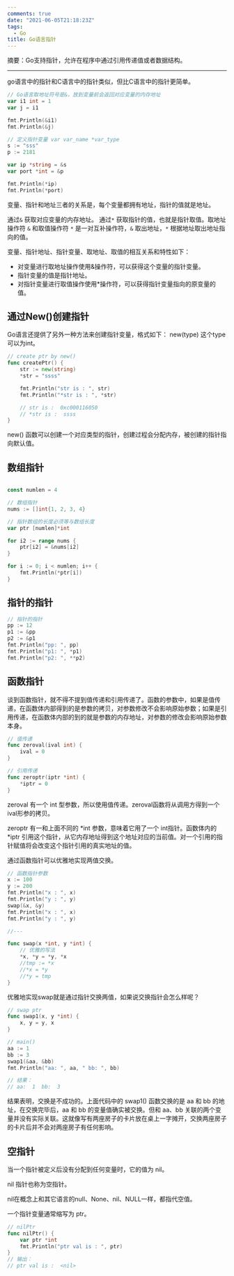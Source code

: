 ```yaml
---
comments: true
date: "2021-06-05T21:18:23Z"
tags: 
  - Go
title: Go语言指针
---
```


摘要：Go支持指针，允许在程序中通过引用传递值或者数据结构。

------

go语言中的指针和C语言中的指针类似，但比C语言中的指针更简单。

``` go
// Go语言取地址符号是&，放到变量前会返回对应变量的内存地址
var i1 int = 1
var j = i1

fmt.Println(&i1)
fmt.Println(&j)

// 定义指针变量 var var_name *var_type
s := "sss"
p := 2181

var ip *string = &s
var port *int = &p

fmt.Println(*ip)
fmt.Println(*port)
```
变量、指针和地址三者的关系是，每个变量都拥有地址，指针的值就是地址。

通过```&``` 获取对应变量的内存地址。 通过```*``` 获取指针的值，也就是指针取值。取地址操作符 ```&``` 和取值操作符 ```*``` 是一对互补操作符，```&``` 取出地址，```*``` 根据地址取出地址指向的值。

变量、指针地址、指针变量、取地址、取值的相互关系和特性如下：
* 对变量进行取地址操作使用&操作符，可以获得这个变量的指针变量。
* 指针变量的值是指针地址。
* 对指针变量进行取值操作使用*操作符，可以获得指针变量指向的原变量的值。

## 通过New()创建指针

Go语言还提供了另外一种方法来创建指针变量，格式如下：
new(type) 这个type可以为int。

``` go
// create ptr by new()
func createPtr() {
	str := new(string)
	*str = "ssss"

	fmt.Println("str is : ", str)
	fmt.Println("*str is : ", *str)

	// str is :  0xc000116050
	// *str is :  ssss
}
```
new() 函数可以创建一个对应类型的指针，创建过程会分配内存，被创建的指针指向默认值。


## 数组指针

``` go

const numlen = 4

// 数组指针
nums := []int{1, 2, 3, 4}

// 指针数组的长度必须等与数组长度
var ptr [numlen]*int

for i2 := range nums {
	ptr[i2] = &nums[i2]
}

for i := 0; i < numlen; i++ {
	fmt.Println(*ptr[i])
}
```

## 指针的指针

``` go
// 指针的指针
pp := 12
p1 := &pp	
p2 := &p1
fmt.Println("pp: ", pp)
fmt.Println("p1: ", *p1)
fmt.Println("p2: ", **p2)
```
## 函数指针

谈到函数指针，就不得不提到值传递和引用传递了。函数的参数中，如果是值传递，在函数体内部得到的是参数的拷贝，对参数修改不会影响原始参数；如果是引用传递，在函数体内部的到的就是参数的内存地址，对参数的修改会影响原始参数本身。

``` go
// 值传递
func zeroval(ival int) {
    ival = 0
}

// 引用传递
func zeroptr(iptr *int) {
    *iptr = 0
}
```
zeroval 有一个 int 型参数，所以使用值传递。zeroval函数将从调用方得到一个ival形参的拷贝。

zeroptr 有一和上面不同的 *int 参数，意味着它用了一个 int指针。函数体内的 *iptr 引用这个指针，从它内存地址得到这个地址对应的当前值。对一个引用的指针赋值将会改变这个指针引用的真实地址的值。


通过函数指针可以优雅地实现两值交换。

``` go
// 函数指针参数
x := 100
y := 200
fmt.Println("x : ", x)
fmt.Println("y : ", y)
swap(&x, &y)
fmt.Println("x : ", x)
fmt.Println("y : ", y)

//---

func swap(x *int, y *int) {
	// 优雅的写法
	*x, *y = *y, *x
	//tmp := *x
	//*x = *y
	//*y = tmp
}
```

优雅地实现swap就是通过指针交换两值，如果说交换指针会怎么样呢？

``` go
// swap ptr
func swap1(x, y *int) {
	x, y = y, x
}

// main()
aa := 1
bb := 3
swap1(&aa, &bb)
fmt.Println("aa: ", aa, " bb: ", bb)

// 结果：
// aa:  1  bb:  3
```

结果表明，交换是不成功的。上面代码中的 swap1() 函数交换的是 aa 和 bb 的地址，在交换完毕后，aa 和 bb 的变量值确实被交换。但和 aa、bb 关联的两个变量并没有实际关联。这就像写有两座房子的卡片放在桌上一字摊开，交换两座房子的卡片后并不会对两座房子有任何影响。


## 空指针

当一个指针被定义后没有分配到任何变量时，它的值为 nil。

nil 指针也称为空指针。

nil在概念上和其它语言的null、None、nil、NULL一样，都指代空值。

一个指针变量通常缩写为 ptr。

``` go
// nilPtr
func nilPtr() {
	var ptr *int
	fmt.Println("ptr val is : ", ptr)
}
// 输出：
// ptr val is :  <nil>
```
